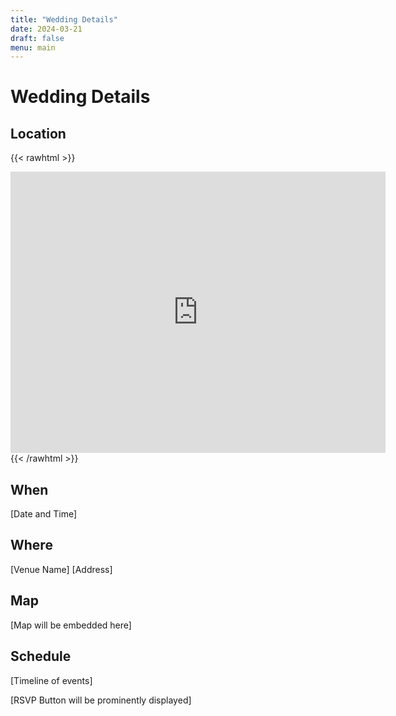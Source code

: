 ```yaml
---
title: "Wedding Details"
date: 2024-03-21
draft: false
menu: main
---
```


# Wedding Details

## Location

{{< rawhtml >}}

<div class="map-container">
<iframe src="https://www.google.com/maps/embed?pb=!1m18!1m12!1m3!1d8516.380775111302!2d12.349628833091101!3d63.16940922558319!2m3!1f0!2f0!3f0!3m2!1i1024!2i768!4f13.1!3m3!1m2!1s0x466dceeed29f8a15%3A0x8b0124aba4a1d7c4!2sstorulvansfjallstation%2C%20837%2071%20Duved!5e1!3m2!1sen!2sse!4v1736621964041!5m2!1sen!2sse" width="600" height="450" style="border:0;" allowfullscreen="" loading="lazy" referrerpolicy="no-referrer-when-downgrade"></iframe>
</div>
{{< /rawhtml >}}

## When

[Date and Time]

## Where

[Venue Name]
[Address]

## Map

[Map will be embedded here]

## Schedule

[Timeline of events]

[RSVP Button will be prominently displayed]
